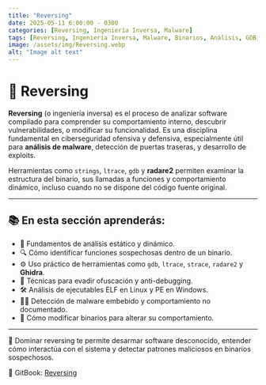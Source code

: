 ```yaml
---
title: "Reversing"
date: 2025-05-11 6:00:00 - 0300
categories: [Reversing, Ingeniería Inversa, Malware]
tags: [Reversing, Ingeniería Inversa, Malware, Binarios, Análisis, GDB, Radare2, Seguridad, Hacker, GitBook, Apuntes, Ciberseguridad, ELF]
image: /assets/img/Reversing.webp
alt: "Image alt text"
---
```




# 🧬 Reversing

**Reversing** (o ingeniería inversa) es el proceso de analizar software compilado para comprender su comportamiento interno, descubrir vulnerabilidades, o modificar su funcionalidad. Es una disciplina fundamental en ciberseguridad ofensiva y defensiva, especialmente útil para **análisis de malware**, detección de puertas traseras, y desarrollo de exploits.

Herramientas como `strings`, `ltrace`, `gdb` y **radare2** permiten examinar la estructura del binario, sus llamadas a funciones y comportamiento dinámico, incluso cuando no se dispone del código fuente original.

---

## 📚 En esta sección aprenderás:

- 🧠 Fundamentos de análisis estático y dinámico.
- 🔍 Cómo identificar funciones sospechosas dentro de un binario.
- ⚙️ Uso práctico de herramientas como `gdb`, `ltrace`, `strace`, `radare2` y **Ghidra**.
- 🧪 Técnicas para evadir ofuscación y anti-debugging.
- 🛠️ Análisis de ejecutables ELF en Linux y PE en Windows.
- 🕵️‍♂️ Detección de malware embebido y comportamiento no documentado.
- 🧬 Cómo modificar binarios para alterar su comportamiento.

---

🔎 Dominar reversing te permite desarmar software desconocido, entender cómo interactúa con el sistema y detectar patrones maliciosos en binarios sospechosos.

🔗 GitBook: [Reversing](https://pentester-101.gitbook.io/reversing)